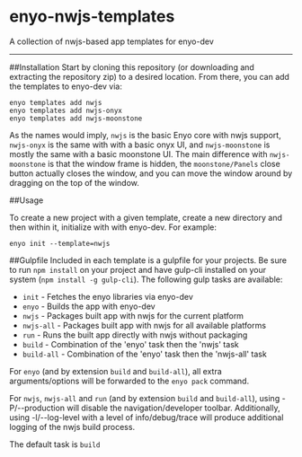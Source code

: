 # enyo-nwjs-templates
A collection of nwjs-based app templates for enyo-dev

--------------------

##Installation
Start by cloning this repository (or downloading and extracting the repository zip) to a desired location. From there, you can add the templates to enyo-dev via:

```
enyo templates add nwjs
enyo templates add nwjs-onyx
enyo templates add nwjs-moonstone
```
As the names would imply, `nwjs` is the basic Enyo core with nwjs support, `nwjs-onyx` is the same with with a basic onyx UI, and `nwjs-moonstone` is mostly the same with a basic moonstone UI. The main difference with `nwjs-moonstone` is that the window frame is hidden, the `moonstone/Panels` close button actually closes the window, and you can move the window around by dragging on the top of the window.

##Usage

To create a new project with a given template, create a new directory and then within it, initialize with with enyo-dev. For example:

```
enyo init --template=nwjs
```

##Gulpfile
Included in each template is a gulpfile for your projects. Be sure to run `npm install` on your project and have gulp-cli installed on your system (`npm install -g gulp-cli`). The following gulp tasks are available:

* `init` - Fetches the enyo libraries via enyo-dev
* `enyo` - Builds the app with enyo-dev
* `nwjs` - Packages built app with nwjs for the current platform
* `nwjs-all` - Packages built app with nwjs for all available platforms
* `run` - Runs the built app directly with nwjs without packaging
* `build` - Combination of the 'enyo' task then the 'nwjs' task
* `build-all` - Combination of the 'enyo' task then the 'nwjs-all' task

For `enyo` (and by extension `build` and `build-all`), all extra arguments/options will be forwarded to the `enyo pack` command.

For `nwjs`, `nwjs-all` and `run` (and by extension `build` and `build-all`), using -P/--production will disable the navigation/developer toolbar. Additionally, using -l/--log-level with a level of info/debug/trace will produce additional logging of the nwjs build process.

The default task is `build`